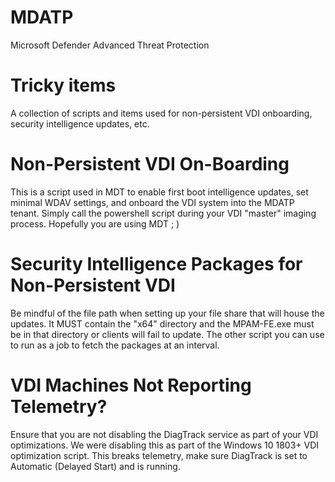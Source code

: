 # MDATP
Microsoft Defender Advanced Threat Protection

# Tricky items
A collection of scripts and items used for non-persistent VDI onboarding, security intelligence updates, etc.

# Non-Persistent VDI On-Boarding
This is a script used in MDT to enable first boot intelligence updates, set minimal WDAV settings, and onboard the VDI system into the MDATP tenant.  Simply call the powershell script during your VDI "master" imaging process.  Hopefully you are using MDT ; )

# Security Intelligence Packages for Non-Persistent VDI
Be mindful of the file path when setting up your file share that will house the updates.  It MUST contain the "x64" directory and the MPAM-FE.exe must be in that directory or clients will fail to update.  The other script you can use to run as a job to fetch the packages at an interval.

# VDI Machines Not Reporting Telemetry?
Ensure that you are not disabling the DiagTrack service as part of your VDI optimizations.  We were disabling this as part of the Windows 10 1803+ VDI optimization script.  This breaks telemetry, make sure DiagTrack is set to Automatic (Delayed Start) and is running.

